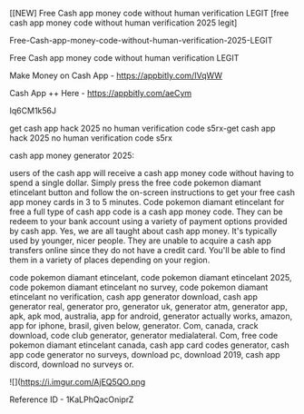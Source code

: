 [[NEW] Free Cash app money code without human verification LEGIT [free cash app money code without human verification 2025 legit]

Free-Cash-app-money-code-without-human-verification-2025-LEGIT

Free Cash app money code without human verification LEGIT

Make Money on Cash App -  https://appbitly.com/IVqWW


Cash App ++ Here - https://appbitly.com/aeCym


Iq6CM1k56J

get cash app hack 2025 no human verification code s5rx-get cash app hack 2025 no human verification code s5rx

cash app money generator 2025:

users of the cash app will receive a cash app money code without having to spend a single dollar. Simply press the free code pokemon diamant etincelant button and follow the on-screen instructions to get your free cash app money cards in 3 to 5 minutes. Code pokemon diamant etincelant for free a full type of cash app code is a cash app money code. They can be redeem to your bank account using a variety of payment options provided by cash app. Yes, we are all taught about cash app money. It's typically used by younger, nicer people. They are unable to acquire a cash app transfers online since they do not have a credit card. You'll be able to find them in a variety of places depending on your region.

code pokemon diamant etincelant, code pokemon diamant etincelant 2025, code pokemon diamant etincelant no survey, code pokemon diamant etincelant no verification, cash app generator download, cash app generator real, generator pro, generator uk, generator atm, generator app, apk, apk mod, australia, app for android, generator actually works, amazon, app for iphone, brasil, given below, generator. Com, canada, crack download, code club generator, generator medialateral. Com, free code pokemon diamant etincelant canada, cash app card codes generator, cash app code generator no surveys, download pc, download 2019, cash app discord, download no surveys or.

![](https://i.imgur.com/AjEQ5QO.png

Reference ID - 1KaLPhQacOniprZ